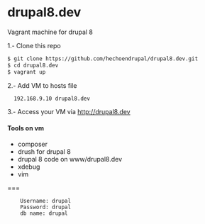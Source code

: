 drupal8.dev
===========

Vagrant machine for drupal 8

1.- Clone this repo
```bash
$ git clone https://github.com/hechoendrupal/drupal8.dev.git
$ cd drupal8.dev
$ vagrant up

```

2.- Add VM to hosts file
```bash
  192.168.9.10 drupal8.dev

```

3.- Access your VM via http://drupal8.dev

#### Tools on vm
* composer
* drush for drupal 8
* drupal 8 code on www/drupal8.dev
* xdebug
* vim

===


        Username: drupal
        Password: drupal
        db name: drupal
